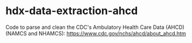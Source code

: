 # hdx-data-extraction-ahcd
Code to parse and clean the CDC's Ambulatory Health Care Data (AHCD) (NAMCS and NHAMCS): https://www.cdc.gov/nchs/ahcd/about_ahcd.htm
